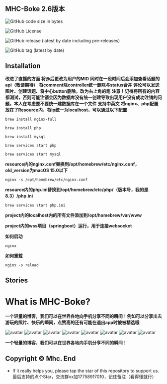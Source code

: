 MHC-Boke 2.6版本
---------------

![GitHub code size in bytes](https://img.shields.io/github/languages/code-size/Mhc-Inc/MHC-Boke)

![GitHub License](https://img.shields.io/github/license/Mhc-Inc/MHC-Boke)

![GitHub release (latest by date including pre-releases)](https://img.shields.io/github/v/release/Mhc-Inc/MHC-Boke?include_prereleases)

![GitHub tag (latest by date)](https://img.shields.io/github/v/tag/Mhc-Inc/MHC-Boke.svg)

Installation
---------------

**改进了直播的方面**
**将@后更改为用户的MID**
**同时在一段时间后会添加查看话题的api（敬请期待）**
**将comment除controller统一删除与status合并**
**评论可以发送图片、创建话题、将中心button删除，改为右上角的笔**
**注意！记得将所有的内容都测试，否则可能注销会因为数据库没有统一创建导致出现用户没有成功注销的问题，本人在考虑要不要统一建数据库在一个文件**
**支持中英文**
**将nginx、php配置放在了Resource内，将ip统一为localhost，可以通过以下配置**

```brew install nginx-full```

```brew install php```

```brew install mysql```

```brew services start php```

```brew services start mysql```

**resource内的nginx.conf替换到/opt/homebrew/etc/nginx.conf，old_version为macOS 15.0以下**

```nginx -s /opt/homebrew/etc/nginx.conf```

**resource内的php.ini替换到/opt/homebrew/etc/php/（版本号，我的是8.3）/php.ini**

```brew services start php.ini```

**project内的localhost内的所有文件添加到/opt/homebrew/var/www**

**project内的wss项目（springboot）运行，用于连接websocket**

**如何启动**

```nginx```

**如何重载**

```nginx -s reload```

Stories
---------------

# What is MHC-Boke?

**一个轻量的博客，我们可以在世界各地向手机分享不同的瞬间！例如可以分享出去游玩的照片、快乐的瞬间，点赞高的还有可能在退出app时被被精选哦**

![avatar](https://www.z4a.net/images/2024/06/18/Simulator-Screenshot---iPhone-15-Pro-Max---2024-06-18-at-18.56.18.png)
![avatar](https://www.z4a.net/images/2024/06/18/Simulator-Screenshot---iPhone-15-Pro-Max---2024-06-18-at-18.57.47.png)
![avatar](https://www.z4a.net/images/2024/06/18/Simulator-Screenshot---iPhone-15-Pro---2024-06-18-at-19.00.36.png)
![avatar](https://www.z4a.net/images/2024/06/18/Simulator-Screenshot---iPhone-15-Pro---2024-06-18-at-19.09.06.png)
![avatar](https://www.z4a.net/images/2024/06/18/Simulator-Screenshot---iPhone-15-Pro---2024-06-18-at-21.14.55.png)
![avatar](https://www.z4a.net/images/2024/06/18/Simulator-Screenshot---iPhone-15-Pro---2024-06-18-at-21.19.08.png)
![avatar](https://www.z4a.net/images/2024/06/18/Simulator-Screenshot---iPhone-15-Pro---2024-06-18-at-21.19.39.png)
![avatar](https://www.z4a.net/images/2024/06/18/Simulator-Screenshot---iPhone-15-Pro-Max---2024-06-18-at-21.19.55.png)

**一个轻量的博客，我们可以在世界各地向手机分享不同的瞬间！**

Copyright © Mhc.
End
-------

-  If it really helps you, please tap the star of this repository to support us.
    最后支持的点个Star，交流群vx加17758917010，记住备注（看得懂就行）

